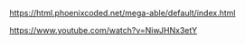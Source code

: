 https://html.phoenixcoded.net/mega-able/default/index.html

https://www.youtube.com/watch?v=NiwJHNx3etY
